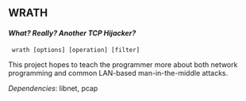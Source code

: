 ## WRATH
#### <i> What? Really? Another TCP Hijacker? </i>

<code> wrath [options] [operation] [filter] </code>

This project hopes to teach the programmer more about both network
programming and common LAN-based man-in-the-middle attacks. 

_Dependencies_: libnet, pcap
